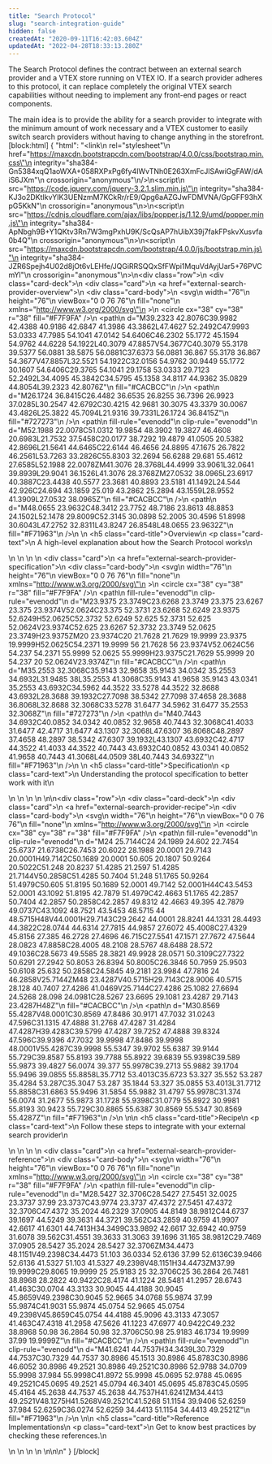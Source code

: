 ```yaml
---
title: "Search Protocol"
slug: "search-integration-guide"
hidden: false
createdAt: "2020-09-11T16:42:03.604Z"
updatedAt: "2022-04-28T18:33:13.280Z"
---
```

The Search Protocol defines the contract between an external search provider and a VTEX store running on VTEX IO. If a search provider adheres to this protocol, it can replace completely the original VTEX search capabilities without needing to implement any front-end pages or react components.

The main idea is to provide the ability for a search provider to integrate with the minimum amount of work necessary and a VTEX customer to easily switch search providers without having to change anything in the storefront.
[block:html]
{
  "html": "<link\n  rel=\"stylesheet\"\n  href=\"https://maxcdn.bootstrapcdn.com/bootstrap/4.0.0/css/bootstrap.min.css\"\n  integrity=\"sha384-Gn5384xqQ1aoWXA+058RXPxPg6fy4IWvTNh0E263XmFcJlSAwiGgFAW/dAiS6JXm\"\n  crossorigin=\"anonymous\"\n/>\n<script\n  src=\"https://code.jquery.com/jquery-3.2.1.slim.min.js\"\n  integrity=\"sha384-KJ3o2DKtIkvYIK3UENzmM7KCkRr/rE9/Qpg6aAZGJwFDMVNA/GpGFF93hXpG5KkN\"\n  crossorigin=\"anonymous\"\n></script>\n<script\n  src=\"https://cdnjs.cloudflare.com/ajax/libs/popper.js/1.12.9/umd/popper.min.js\"\n  integrity=\"sha384-ApNbgh9B+Y1QKtv3Rn7W3mgPxhU9K/ScQsAP7hUibX39j7fakFPskvXusvfa0b4Q\"\n  crossorigin=\"anonymous\"\n></script>\n<script\n  src=\"https://maxcdn.bootstrapcdn.com/bootstrap/4.0.0/js/bootstrap.min.js\"\n  integrity=\"sha384-JZR6Spejh4U02d8jOt6vLEHfe/JQGiRRSQQxSfFWpi1MquVdAyjUar5+76PVCmYl\"\n  crossorigin=\"anonymous\"\n></script>\n<div class=\"row\">\n  <div class=\"card-deck\">\n    <div class=\"card\">\n      <a href=\"external-search-provider-overview\">\n        <div class=\"card-body\">\n          <svg\n            width=\"76\"\n            height=\"76\"\n            viewBox=\"0 0 76 76\"\n            fill=\"none\"\n            xmlns=\"http://www.w3.org/2000/svg\"\n          >\n            <circle cx=\"38\" cy=\"38\" r=\"38\" fill=\"#F7F9FA\" />\n            <path\n              d=\"M39.2323 42.8076C39.9982 42.4388 40.9186 42.6847 41.3986 43.3862L47.4627 52.2492C47.9993 53.0333 47.7985 54.1041 47.0142 54.6406C46.2302 55.1772 45.1594 54.9762 44.6228 54.1922L40.3079 47.8857V54.3677C40.3079 55.3178 39.5377 56.0881 38.5875 56.0881C37.6373 56.0881 36.867 55.3178 36.867 54.3677V47.8857L32.5521 54.1922C32.0156 54.9762 30.9449 55.1772 30.1607 54.6406C29.3765 54.1041 29.1758 53.0333 29.7123 52.2492L34.4095 45.3842C34.5795 45.1358 34.8117 44.9362 35.0829 44.8054L39.2323 42.8076Z\"\n              fill=\"#CACBCC\"\n            />\n            <path\n              d=\"M26.1724 36.8415C26.4482 36.6535 26.8255 36.7396 26.9923 37.0285L30.2547 42.6792C30.4215 42.9681 30.3075 43.3379 30.0067 43.4826L25.3822 45.7094L21.9316 39.7331L26.1724 36.8415Z\"\n              fill=\"#727273\"\n            />\n            <path\n              fill-rule=\"evenodd\"\n              clip-rule=\"evenodd\"\n              d=\"M52.1988 22.0078C51.0312 19.9854 48.3902 19.3827 46.4608 20.6983L21.7532 37.5458C20.0177 38.7292 19.4879 41.0505 20.5382 42.8696L21.5641 44.6465C22.6144 46.4656 24.8895 47.1675 26.7822 46.2561L53.7263 33.2826C55.8303 32.2694 56.6288 29.681 55.4612 27.6585L52.1988 22.0078ZM41.3076 28.3768L44.4999 33.9061L32.0641 39.8939L29.9041 36.1526L41.3076 28.3768ZM27.0532 38.0965L23.6917 40.3887C23.4438 40.5577 23.3681 40.8893 23.5181 41.1492L24.544 42.926C24.694 43.1859 25.019 43.2862 25.2894 43.1559L28.9552 41.3909L27.0532 38.0965Z\"\n              fill=\"#CACBCC\"\n            />\n            <path\n              d=\"M48.0655 23.9632C48.3412 23.7752 48.7186 23.8613 48.8853 24.1502L52.1478 29.8009C52.3145 30.0898 52.2005 30.4596 51.8998 30.6043L47.2752 32.8311L43.8247 26.8548L48.0655 23.9632Z\"\n              fill=\"#F71963\"\n            />\n          </svg>\n          <h5 class=\"card-title\">Overview</h5>\n          <p class=\"card-text\">\n            A high-level explanation about how the Search Protocol works\n          </p>\n        </div>\n      </a>\n    </div>\n    <div class=\"card\">\n      <a href=\"external-search-provider-specification\">\n        <div class=\"card-body\">\n          <svg\n            width=\"76\"\n            height=\"76\"\n            viewBox=\"0 0 76 76\"\n            fill=\"none\"\n            xmlns=\"http://www.w3.org/2000/svg\"\n          >\n            <circle cx=\"38\" cy=\"38\" r=\"38\" fill=\"#F7F9FA\" />\n            <path\n              fill-rule=\"evenodd\"\n              clip-rule=\"evenodd\"\n              d=\"M23.9375 23.3749C23.6268 23.3749 23.375 23.6267 23.375 23.9374V52.0624C23.375 52.3731 23.6268 52.6249 23.9375 52.6249H52.0625C52.3732 52.6249 52.625 52.3731 52.625 52.0624V23.9374C52.625 23.6267 52.3732 23.3749 52.0625 23.3749H23.9375ZM20 23.9374C20 21.7628 21.7629 19.9999 23.9375 19.9999H52.0625C54.2371 19.9999 56 21.7628 56 23.9374V52.0624C56 54.237 54.2371 55.9999 52.0625 55.9999H23.9375C21.7629 55.9999 20 54.237 20 52.0624V23.9374Z\"\n              fill=\"#CACBCC\"\n            />\n            <path\n              d=\"M35.2553 32.3068C35.9143 32.9658 35.9143 34.0342 35.2553 34.6932L31.9485 38L35.2553 41.3068C35.9143 41.9658 35.9143 43.0341 35.2553 43.6932C34.5962 44.3522 33.5278 44.3522 32.8688 43.6932L28.3688 39.1932C27.7098 38.5342 27.7098 37.4658 28.3688 36.8068L32.8688 32.3068C33.5278 31.6477 34.5962 31.6477 35.2553 32.3068Z\"\n              fill=\"#727273\"\n            />\n            <path\n              d=\"M40.7443 34.6932C40.0852 34.0342 40.0852 32.9658 40.7443 32.3068C41.4033 31.6477 42.4717 31.6477 43.1307 32.3068L47.6307 36.8068C48.2897 37.4658 48.2897 38.5342 47.6307 39.1932L43.1307 43.6932C42.4717 44.3522 41.4033 44.3522 40.7443 43.6932C40.0852 43.0341 40.0852 41.9658 40.7443 41.3068L44.0509 38L40.7443 34.6932Z\"\n              fill=\"#F71963\"\n            />\n          </svg>\n          <h5 class=\"card-title\">Specification</h5>\n          <p class=\"card-text\">\n            Understanding the protocol specification to better work with it\n          </p>\n        </div>\n      </a>\n    </div>\n  </div>\n</div>\n<div class=\"row\">\n  <div class=\"card-deck\">\n    <div class=\"card\">\n      <a href=\"external-search-provider-recipe\">\n        <div class=\"card-body\">\n          <svg\n            width=\"76\"\n            height=\"76\"\n            viewBox=\"0 0 76 76\"\n            fill=\"none\"\n            xmlns=\"http://www.w3.org/2000/svg\"\n          >\n            <circle cx=\"38\" cy=\"38\" r=\"38\" fill=\"#F7F9FA\" />\n            <path\n              fill-rule=\"evenodd\"\n              clip-rule=\"evenodd\"\n              d=\"M24 25.7144C24 24.1989 24.602 22.7454 25.6737 21.6738C26.7453 20.6022 28.1988 20.0001 29.7143 20.0001H49.7142C50.1689 20.0001 50.605 20.1807 50.9264 20.5022C51.248 20.8237 51.4285 21.2597 51.4285 21.7144V50.2858C51.4285 50.7404 51.248 51.1765 50.9264 51.4979C50.605 51.8195 50.1689 52.0001 49.7142 52.0001H44C43.5453 52.0001 43.1092 51.8195 42.7879 51.4979C42.4663 51.1765 42.2857 50.7404 42.2857 50.2858C42.2857 49.8312 42.4663 49.395 42.7879 49.0737C43.1092 48.7521 43.5453 48.5715 44 48.5715H48V44.0001H29.7143C29.2642 44.0001 28.8241 44.1331 28.4493 44.3822C28.0744 44.6314 27.7815 44.9857 27.6072 45.4008C27.4329 45.8156 27.385 46.2728 27.4696 46.715C27.5541 47.1571 27.7672 47.5644 28.0823 47.8858C28.4005 48.2108 28.5767 48.6488 28.572 49.1036C28.5673 49.5585 28.3821 49.9928 28.0571 50.3109C27.7322 50.6291 27.2942 50.8053 26.8394 50.8005C26.3846 50.7959 25.9503 50.6108 25.632 50.2858C24.5845 49.2181 23.9984 47.7816 24 46.2858V25.7144ZM48 23.4287V40.5715H29.7143C28.9006 40.5715 28.128 40.7407 27.4286 41.0469V25.7144C27.4286 25.1082 27.6694 24.5268 28.098 24.0981C28.5267 23.6695 29.1081 23.4287 29.7143 23.4287H48Z\"\n              fill=\"#CACBCC\"\n            />\n            <path\n              d=\"M30.8569 55.4287V48.0001C30.8569 47.8486 30.9171 47.7032 31.0243 47.596C31.1315 47.4888 31.2768 47.4287 31.4284 47.4287H39.4283C39.5799 47.4287 39.7252 47.4888 39.8324 47.596C39.9396 47.7032 39.9998 47.8486 39.9998 48.0001V55.4287C39.9998 55.5347 39.9702 55.6387 39.9144 55.729C39.8587 55.8193 39.7788 55.8922 39.6839 55.9398C39.589 55.9873 39.4827 56.0074 39.377 55.9978C39.2713 55.9882 39.1704 55.9496 39.0855 55.8858L35.7712 53.4013C35.6723 53.327 35.552 53.287 35.4284 53.287C35.3047 53.287 35.1844 53.327 35.0855 53.4013L31.7712 55.8858C31.6863 55.9496 31.5854 55.9882 31.4797 55.9978C31.374 56.0074 31.2677 55.9873 31.1728 55.9398C31.0779 55.8922 30.9981 55.8193 30.9423 55.729C30.8865 55.6387 30.8569 55.5347 30.8569 55.4287Z\"\n              fill=\"#F71963\"\n            />\n          </svg>\n\n          <h5 class=\"card-title\">Recipe</h5>\n          <p class=\"card-text\">\n            Follow these steps to integrate with your external search provider\n          </p>\n        </div>\n      </a>\n    </div>\n    <div class=\"card\">\n      <a href=\"external-search-provider-reference\">\n        <div class=\"card-body\">\n          <svg\n            width=\"76\"\n            height=\"76\"\n            viewBox=\"0 0 76 76\"\n            fill=\"none\"\n            xmlns=\"http://www.w3.org/2000/svg\"\n          >\n            <circle cx=\"38\" cy=\"38\" r=\"38\" fill=\"#F7F9FA\" />\n            <path\n              fill-rule=\"evenodd\"\n              clip-rule=\"evenodd\"\n              d=\"M28.5427 32.3706C28.5427 27.5451 32.0025 23.3737 37.99 23.3737C43.9774 23.3737 47.4372 27.5451 47.4372 32.3706C47.4372 35.2024 46.2329 37.0905 44.8149 38.9812C44.6737 39.1697 44.5249 39.3631 44.3721 39.562C43.2859 40.9759 41.9907 42.6617 41.6301 44.7413H34.3499C33.9892 42.6617 32.6942 40.9759 31.6078 39.562C31.4551 39.3633 31.3063 39.1696 31.165 38.9812C29.7469 37.0905 28.5427 35.2024 28.5427 32.3706ZM34.4473 48.1151V49.2398C34.4473 51.103 36.0334 52.6136 37.99 52.6136C39.9466 52.6136 41.5327 51.103 41.5327 49.2398V48.1151H34.4473ZM37.99 19.9999C29.8065 19.9999 25 25.9183 25 32.3706C25 36.2864 26.7481 38.8968 28.2822 40.9422C28.4174 41.1224 28.5481 41.2957 28.6743 41.463C30.0704 43.3133 30.9045 44.4188 30.9045 45.8659V49.2398C30.9045 52.9665 34.0768 55.9874 37.99 55.9874C41.9031 55.9874 45.0754 52.9665 45.0754 49.2398V45.8659C45.0754 44.4188 45.9096 43.3133 47.3057 41.463C47.4318 41.2958 47.5626 41.1223 47.6977 40.9422C49.232 38.8968 50.98 36.2864 50.98 32.3706C50.98 25.9183 46.1734 19.9999 37.99 19.9999Z\"\n              fill=\"#CACBCC\"\n            />\n            <path\n              fill-rule=\"evenodd\"\n              clip-rule=\"evenodd\"\n              d=\"M41.6241 44.7537H34.3439L30.7329 44.7537C30.7329 44.7537 30.8986 45.1513 30.8986 45.8783C30.8986 46.6052 30.8986 49.2521 30.8986 49.2521C30.8986 52.9788 34.0709 55.9998 37.984 55.9998C41.8972 55.9998 45.0695 52.9788 45.0695 49.2521C45.0695 49.2521 45.0794 46.3401 45.0695 45.8783C45.0595 45.4164 45.2638 44.7537 45.2638 44.7537H41.6241ZM34.4413 49.2521V48.1275H41.5268V49.2521C41.5268 51.1154 39.9406 52.6259 37.984 52.6259C36.0274 52.6259 34.4413 51.1154 34.4413 49.2521Z\"\n              fill=\"#F71963\"\n            />\n          </svg>\n\n          <h5 class=\"card-title\">Reference Implementations</h5>\n          <p class=\"card-text\">\n            Get to know best practices by checking these references.\n          </p>\n        </div>\n      </a>\n    </div>\n  </div>\n</div>\n<style>\n  .field-description a[href],\n  .field-description a:not([href=\"\"]),\n  .markdown-body a[href],\n  .markdown-body a:not([href=\"\"]) {\n    text-decoration: none;\n  }\n  a {\n    color: inherit;\n    text-decoration: none;\n  }\n  .card {\n    transition: all 0.2s ease-in-out;\n    margin-top: 20px;\n    margin-bottom: 20px;\n  }\n  a:hover {\n    text-decoration: none;\n    cursor: pointer;\n    color: #f71963;\n  }\n</style>\n"
}
[/block]